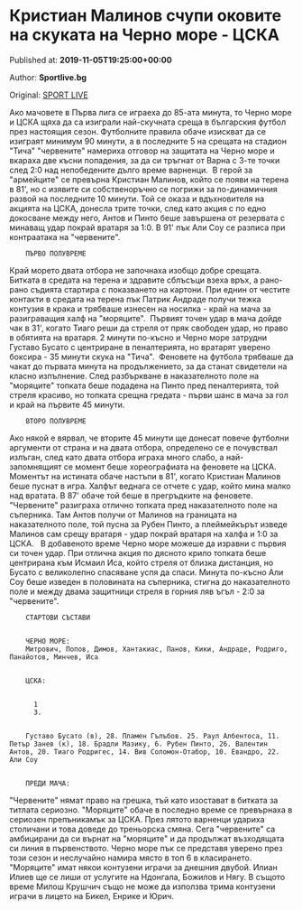 
# Кристиан Малинов счупи оковите на скуката на Черно море - ЦСКА

Published at: **2019-11-05T19:25:00+00:00**

Author: **Sportlive.bg**

Original: [SPORT LIVE](https://www.sportlive.bg/bgfootball/bgfootballother/kristian-malinov-schupi-okovite-na-skukata-na-cherno-more---cska-1403161.html)

Ако мачовете в Първа лига се играеха до 85-ата минута, то Черно море и ЦСКА щяха да са изиграли най-скучната среща в българския футбол през настоящия сезон. Футболните правила обаче изискват да се изиграят минимум 90 минути, а в последните 5 на срещата на стадион "Тича" "червените" намериха отговор на защитата на Черно море и вкараха две късни попадения, за да си тръгнат от Варна с 3-те точки след 2:0 над непобедените дълго време варненци. 
В герой за "армейците" се превърна Кристиан Малинов, който се появи на терена в 81', но с изявите си собственоръчно се погрижи за по-динамичния развой на последните 10 минути. Той се оказа и вдъхновителя на акцията на ЦСКА, донесла трите точки, след като акция с по едно докосване между него, Антов и Пинто беше завършена от резервата с минаващ удар покрай вратаря за 1:0. В 91' пък Али Соу се разписа при контраатака на "червените". 

        ПЪРВО ПОЛУВРЕМЕ
      
Край морето двата отбора не започнаха изобщо добре срещата. Битката в средата на терена и здравите сблъсъци взеха връх, а рано-рано съдията стартира с показването на картони. При еднин от честите контакти в средата на терена пък Патрик Андраде получи тежка контузия в крака и трябваше изнесен на носилка - край на мача за разиграващия халф на "моряците". 
Първият точен удар в мача дойде чак в 31', когато Тиаго реши да стреля от пряк свободен удар, но право в обятията на вратаря. 2 минути по-късно и Черно море затрудни Густаво Бусато с центриране в пеналтерията, но вратарят уверено боксира - 35 минути скука на "Тича". 
Феновете на футбола трябваше да чакат до първата минута на продължението, за да станат свидетели на класно изпълнение. След разбъркване в наказателното поле на "моряците" топката беше подадена на Пинто пред пеналтерията, той стреля красиво, но топката срещна гредата - първи шанс в мача за гол и край на първите 45 минути.

        ВТОРО ПОЛУВРЕМЕ
      
Ако някой е вярвал, че вторите 45 минути ще донесат повече футболни аргументи от страна и на двата отбора, определено се е почувствал излъган, след като двата отбора играха много слабо, а най-запомнящият се момент беше хореографиата на феновете на ЦСКА. 
Моментът на истината обаче настъпи в 81', когато Кристиан Малинов беше пуснат в игра. Халфът веднага се отчете с удар, който мина малко над вратата. В 87' обаче той беше в прегръдките на феновете. "Червените" разиграха отлично топката пред наказателното поле на съперника. Там Антов получи от Малинов на границата на наказателното поле, той пусна за Рубен Пинто, а плеймейкърът изведе Малинов сам срещу вратаря - удар покрай вратаря на халфа и 1:0 за ЦСКА.  
В добавеното време Черно море можеше да изравни с първия си точен удар. При отлична акция по дясното крило топката беше центрирана към Исмаил Иса, който стреля от близка дистанция, но Бусато с великолепно спасяване успя да спаси. Минута по-късно Али Соу беше изведен в половината на съперника, стигна до наказателното поле и между двама защитници стреля в горния ляв ъгъл - 2:0 за "червените". 

        СТАРТОВИ СЪСТАВИ
      

        ЧЕРНО МОРЕ: 
        Митрович, Попов, Димов, Хантакиас, Панов, Кики, Андраде, Родриго, Панайотов, Минчев, Иса
      

        ЦСКА:
         
        
          1
          3.
        
         
        Густаво Бусато (в), 28. Пламен Гълъбов. 25. Раул Албентоса, 11. Петър Занев (к), 18. Брадли Мазику, 6. Рубен Пинто, 26. Валентин Антов, 20. Тиаго Родригес, 14. Вив Соломон-Отабор, 10. Евандро, 22. Али Соу
      

        ПРЕДИ МАЧА:
      
"Червените" нямат право на грешка, тъй като изостават в битката за титлата сериозно. "Моряците" обаче в последно време се превърнаха в сериозен препъникамък за ЦСКА. През лятото варненци удариха столичани и това доведе до треньорска смяна. Сега "червените" са амбицирани да си върнат на "моряците" и да продължат възходящата си линия в първенството. Черно море пък се представя уверено през този сезон и неслучайно намира място в топ 6 в класирането.
"Моряците" имат някои контузени играчи за днешния двубой. Илиан Илиев ще се лиши от услугите на Ндонгала, Божилов и Нягу. В същото време Милош Крушчич също не може да използва трима контузени играчи в лицето на Бикел, Енрике и Юрич.
